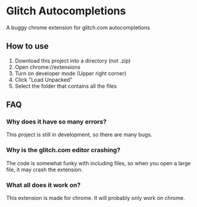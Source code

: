 # Glitch Autocompletions
A buggy chrome extension for glitch.com autocompletions

## How to use
1. Download this project into a directory (not .zip)
2. Open chrome://extensions
3. Turn on developer mode (Upper right corner)
4. Click "Load Unpacked"
5. Select the folder that contains all the files

## FAQ
### Why does it have so many errors?
This project is still in development, so there are many bugs.

### Why is the glitch.com editor crashing?
The code is somewhat funky with including files, so when you open a large file, it may crash the extension.

### What all does it work on?
This extension is made for chrome. It will probably only work on chrome.
